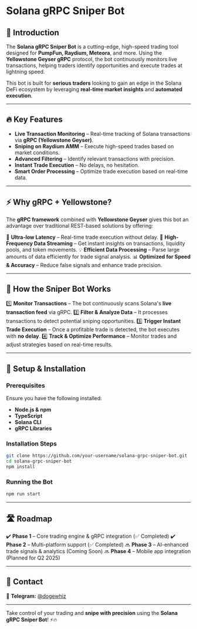 # Solana gRPC Sniper Bot

## 🚀 Introduction
The **Solana gRPC Sniper Bot** is a cutting-edge, high-speed trading tool designed for **PumpFun, Raydium, Meteora**, and more. Using the **Yellowstone Geyser gRPC** protocol, the bot continuously monitors live transactions, helping traders identify opportunities and execute trades at lightning speed.

This bot is built for **serious traders** looking to gain an edge in the Solana DeFi ecosystem by leveraging **real-time market insights** and **automated execution**.

---

## 🔥 Key Features

 - **Live Transaction Monitoring** – Real-time tracking of Solana transactions via **gRPC (Yellowstone Geyser)**.
 - **Sniping on Raydium AMM** – Execute high-speed trades based on market conditions.
 - **Advanced Filtering** – Identify relevant transactions with precision.
 - **Instant Trade Execution** – No delays, no hesitation.
 - **Smart Order Processing** – Optimize trade execution based on real-time data.

---

## ⚡ Why gRPC + Yellowstone?

The **gRPC framework** combined with **Yellowstone Geyser** gives this bot an advantage over traditional REST-based solutions by offering:

🚀 **Ultra-low Latency** – Real-time trade execution without delay.
🔎 **High-Frequency Data Streaming** – Get instant insights on transactions, liquidity pools, and token movements.
💡 **Efficient Data Processing** – Parse large amounts of data efficiently for trade signal analysis.
📊 **Optimized for Speed & Accuracy** – Reduce false signals and enhance trade precision.

---

## 🎯 How the Sniper Bot Works

1️⃣ **Monitor Transactions** – The bot continuously scans Solana's **live transaction feed** via gRPC.
2️⃣ **Filter & Analyze Data** – It processes transactions to detect potential sniping opportunities.
3️⃣ **Trigger Instant Trade Execution** – Once a profitable trade is detected, the bot executes with **no delay**.
4️⃣ **Track & Optimize Performance** – Monitor trades and adjust strategies based on real-time results.

---

## 📌 Setup & Installation

### Prerequisites
Ensure you have the following installed:
- **Node.js & npm**
- **TypeScript**
- **Solana CLI**
- **gRPC Libraries**

### Installation Steps
```sh
git clone https://github.com/your-username/solana-grpc-sniper-bot.git
cd solana-grpc-sniper-bot
npm install
```

### Running the Bot
```sh
npm run start
```

---

## 🛣️ Roadmap

✔️ **Phase 1** – Core trading engine & gRPC integration (✅ Completed)
✔️ **Phase 2** – Multi-platform support (✅ Completed)
🔜 **Phase 3** – AI-enhanced trade signals & analytics (Coming Soon)
🔜 **Phase 4** – Mobile app integration (Planned for Q2 2025)

---

## 📢 Contact
📢 **Telegram:** [@dogewhiz](https://t.me/dogewhiz)

---

Take control of your trading and **snipe with precision** using the **Solana gRPC Sniper Bot**! ⚡🔥
